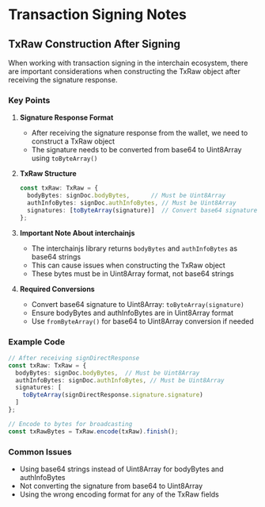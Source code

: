 # Transaction Signing Notes

## TxRaw Construction After Signing

When working with transaction signing in the interchain ecosystem, there are important considerations when constructing the TxRaw object after receiving the signature response.

### Key Points

1. **Signature Response Format**
   - After receiving the signature response from the wallet, we need to construct a TxRaw object
   - The signature needs to be converted from base64 to Uint8Array using `toByteArray()`

2. **TxRaw Structure**
   ```typescript
   const txRaw: TxRaw = {
     bodyBytes: signDoc.bodyBytes,      // Must be Uint8Array
     authInfoBytes: signDoc.authInfoBytes, // Must be Uint8Array
     signatures: [toByteArray(signature)]  // Convert base64 signature to Uint8Array
   };
   ```

3. **Important Note About interchainjs**
   - The interchainjs library returns `bodyBytes` and `authInfoBytes` as base64 strings
   - This can cause issues when constructing the TxRaw object
   - These bytes must be in Uint8Array format, not base64 strings

4. **Required Conversions**
   - Convert base64 signature to Uint8Array: `toByteArray(signature)`
   - Ensure bodyBytes and authInfoBytes are in Uint8Array format
   - Use `fromByteArray()` for base64 to Uint8Array conversion if needed

### Example Code

```typescript
// After receiving signDirectResponse
const txRaw: TxRaw = {
  bodyBytes: signDoc.bodyBytes,  // Must be Uint8Array
  authInfoBytes: signDoc.authInfoBytes, // Must be Uint8Array
  signatures: [
    toByteArray(signDirectResponse.signature.signature)
  ]
};

// Encode to bytes for broadcasting
const txRawBytes = TxRaw.encode(txRaw).finish();
```

### Common Issues
- Using base64 strings instead of Uint8Array for bodyBytes and authInfoBytes
- Not converting the signature from base64 to Uint8Array
- Using the wrong encoding format for any of the TxRaw fields 